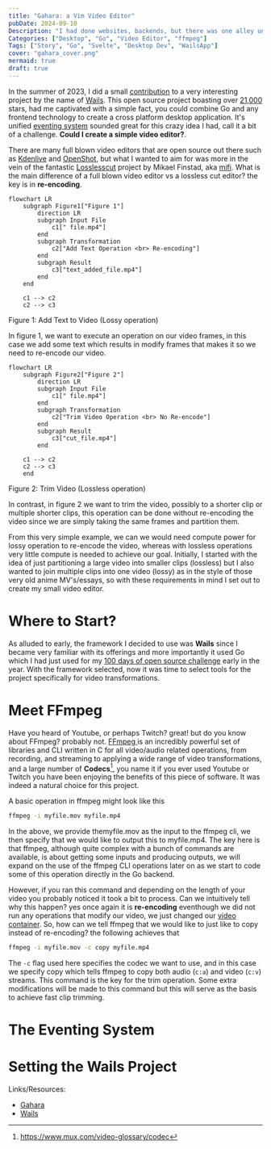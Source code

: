 ```yaml
---
title: "Gahara: a Vim Video Editor"
pubDate: 2024-09-10
Description: "I had done websites, backends, but there was one alley unexplored desktop apps. In this article, I talk about Gahara my small video editor created with Wails"
Categories: ["Desktop", "Go", "Video Editor", "ffmpeg"]
Tags: ["Story", "Go", "Svelte", "Desktop Dev", "WailsApp"]
cover: "gahara_cover.png"
mermaid: true
draft: true
---
```


In the summer of 2023, I did a small [contribution](https://github.com/wailsapp/wails/pull/2812) to a very interesting project by the name of [Wails](https://wails.io/).
This open source project boasting over [21,000](https://github.com/wailsapp/wails) stars, had me captivated with a simple fact, you could combine Go and any frontend technology to create
a cross platform desktop application. It's unified [eventing system](https://wails.io/docs/reference/runtime/events) sounded great for this crazy idea I had, call it a bit of a challenge.
**Could I create a simple video editor?**.

There are many full blown video editors that are open source out there such as [Kdenlive](https://kdenlive.org/) and [OpenShot](https://www.openshot.org/), but what I wanted to aim for
was more in the vein of the fantastic [Losslesscut](https://mifi.no/losslesscut/) project by Mikael Finstad, aka [mifi](https://github.com/mifi). What is the main difference of a full blown video editor vs a lossless cut editor?
the key is in **re-encoding**.

```mermaid
flowchart LR
    subgraph Figure1["Figure 1"]
        direction LR
        subgraph Input File
            c1[" file.mp4"]
        end
        subgraph Transformation
            c2["Add Text Operation <br> Re-encoding"]
        end
        subgraph Result
            c3["text_added_file.mp4"]
        end
    end

    c1 --> c2
    c2 --> c3
```

<figcaption>Figure 1: Add Text to Video (Lossy operation)</figcaption>

In figure 1, we want to execute an operation on our video frames, in this case we add some text which results in modify frames that makes it so we need to re-encode
our video.

```mermaid
flowchart LR
    subgraph Figure2["Figure 2"]
        direction LR
        subgraph Input File
            c1[" file.mp4"]
        end
        subgraph Transformation
            c2["Trim Video Operation <br> No Re-encode"]
        end
        subgraph Result
            c3["cut_file.mp4"]
        end

    c1 --> c2
    c2 --> c3
    end
```

<figcaption>Figure 2: Trim Video (Lossless operation)</figcaption>

In contrast, in figure 2 we want to trim the video, possibly to a shorter clip or multiple shorter clips, this operation can be done without re-encoding the video
since we are simply taking the same frames and partition them.

From this very simple example, we can we would need compute power for lossy operation to re-encode the video, whereas with lossless operations very little compute
is needed to achieve our goal. Initially, I started with the idea of just partitioning a large video into smaller clips (lossless) but I also wanted to join multiple
clips into one video (lossy) as in the style of those very old anime MV's/essays, so with these requirements in mind I set out to create my small video editor.

# Where to Start?

As alluded to early, the framework I decided to use was **Wails** since I became very familiar with its offerings and more importantly it used Go which I had just used
for my [100 days of open source challenge]() early in the year. With the framework selected, now it was time to select tools for the project specifically for video
transformations.

# Meet FFmpeg

Have you heard of Youtube, or perhaps Twitch? great! but do you know about FFmpeg? probably not. [FFmpeg ](https://ffmpeg.org/) is an incredibly powerful set of libraries
and CLI written in C for all video/audio related operations, from recording, and streaming to applying a wide range of video transformations, and a large number of **Codecs**[^1], you name it
if you ever used Youtube or Twitch you have been enjoying the benefits of this piece of software. It was indeed a natural choice for this project.

A basic operation in ffmpeg might look like this

```bash
ffmpeg -i myfile.mov myfile.mp4
```

In the above, we provide themyfile.mov as the input to the ffmpeg cli, we then specify that we would like to output this to myfile.mp4. The key here is that ffmpeg,
although quite complex with a bunch of commands are available, is about getting some inputs and producing outputs, we will expand on the use of the ffmpeg CLI operations later on
as we start to code some of this operation directly in the Go backend.

However, if you ran this command and depending on the length of your video you probably noticed it took a bit to process. Can we intuitively tell why this happen? yes
once again it is **re-encoding** eventhough we did not run any operations that modify our video, we just changed our [video container](https://castr.com/blog/video-containers/).
So, how can we tell ffmpeg that we would like to just like to copy instead of re-encoding? the following achieves that

```bash
ffmpeg -i myfile.mov -c copy myfile.mp4
```

The `-c` flag used here specifies the codec we want to use, and in this case we specify copy which tells ffmpeg to copy both audio (`c:a`) and video (`c:v`) streams.
This command is the key for the trim operation. Some extra modifications will be made to this command but this will serve as the basis to achieve fast clip trimming.

# The Eventing System

# Setting the Wails Project

Links/Resources:

- [Gahara](https://github.com/Gahara-Editor/gahara)
- [Wails](https://wails.io/)

[^1]: https://www.mux.com/video-glossary/codec
